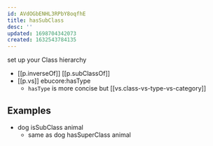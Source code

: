 ```yaml
---
id: AVdOGbENHL3RPbY8oqfhE
title: hasSubClass
desc: ''
updated: 1698704342073
created: 1632543784135
---
```



set up your Class hierarchy

- [[p.inverseOf]] [[p.subClassOf]]
- [[p.vs]] ebucore:hasType
  - `hasType` is more concise but [[vs.class-vs-type-vs-category]]
## Examples

- dog isSubClass animal
  - same as dog hasSuperClass animal
